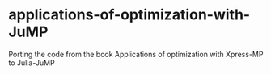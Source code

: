 # applications-of-optimization-with-JuMP
Porting the code from the book Applications of optimization with Xpress-MP to Julia-JuMP
